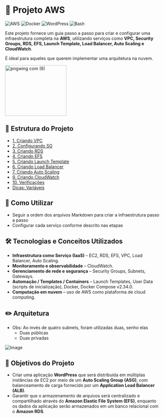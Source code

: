 # 🚀 Projeto AWS

![AWS](https://img.shields.io/badge/AWS-Cloud-orange?logo=amazon-aws) ![Docker](https://img.shields.io/badge/Docker-Container-blue?logo=docker) ![WordPress](https://img.shields.io/badge/WordPress-CMS-blue?logo=wordpress) ![Bash](https://img.shields.io/badge/Bash-Scripting-green?logo=gnu-bash)


Este projeto fornece um guia passo a passo para criar e configurar uma infraestrutura completa na **AWS**, utilizando serviços como **VPC, Security Groups, RDS, EFS, Launch Template, Load Balancer, Auto Scaling e CloudWatch**.  


É ideal para aqueles que querem implementar uma arquitetura na nuvem.



  <img width="200" height="165" alt="pngwing com (6)" src="https://github.com/user-attachments/assets/e3209c76-d5e2-43a3-9570-95d0b334e667" />


## 📂 Estrutura do Projeto

  - [1. Criando VPC](https://github.com/VitoriaAmelia/AWS--ProjetoWP/blob/main/1.%20CriandoVPC.md)
  - [2. Configurando SG](https://github.com/VitoriaAmelia/AWS--ProjetoWP/blob/main/2.%20Configurando%20SG.md)
  - [3. Criando RDS](https://github.com/VitoriaAmelia/AWS--ProjetoWP/blob/main/3.%20Criando%20RDS.md)
  - [4. Criando EFS](https://github.com/VitoriaAmelia/AWS--ProjetoWP/blob/main/4.%20Criando%20EFS.md)
  - [5. Criando Launch Template](https://github.com/VitoriaAmelia/AWS--ProjetoWP/blob/main/5.%20Criando%20Launch%20Template.md)
  - [6. Criando Load Balancer](https://github.com/VitoriaAmelia/AWS--ProjetoWP/blob/main/6.%20Criando%20Load%20Balancer.md)
  - [7. Criando Auto Scaling](https://github.com/VitoriaAmelia/AWS--ProjetoWP/blob/main/7.%20Criando%20Auto%20Scaling.md)
  - [9. Criando CloudWatch](https://github.com/VitoriaAmelia/AWS--ProjetoWP/blob/main/9.%20Criando%20CloudWatch.md)
  - [10. Verificações](https://github.com/VitoriaAmelia/AWS--ProjetoWP/blob/main/10.%20Verfica%C3%A7%C3%B5es.md)
  - [Dicas: Variáveis](https://github.com/VitoriaAmelia/AWS--ProjetoWP/blob/main/Dicas%3A%20Vari%C3%A1veis.md)


## 📝 Como Utilizar

  - Seguir a ordem dos arquivos Markdown para criar a infraestrutura passo a passo  
  - Configurar cada serviço conforme descrito nas etapas 


## 🛠 Tecnologias e Conceitos Utilizados

  - **Infraestrutura como Serviço (IaaS)** – EC2, RDS, EFS, VPC, Load Balancer, Auto Scaling.  
  - **Monitoramento e observabilidade** – CloudWatch.  
  - **Gerenciamento de rede e segurança** – Security Groups, Subnets, Gateways.  
  - **Automação / Templates / Containers** – Launch Templates, User Data (scripts de inicialização), Docker, Docker Compose v2.34.0.  
  - **Computação em nuvem** – uso de AWS como plataforma de cloud computing.

## ✏️ Arquitetura
  - Obs: Ao invés de quatro subnets, foram utilizadas duas, senho elas
    - Duas públicas
    - Duas privadas

  ![Image](https://github.com/user-attachments/assets/fb8f3c81-d449-4eaf-ae4e-12e01a643429)

## 🎯 Objetivos do Projeto

  - Criar uma aplicação **WordPress** que será distribuída em múltiplas instâncias de EC2 por meio de um **Auto Scaling Group (ASG)**, com balanceamento de carga fornecido por um **Application Load Balancer (ALB)**.  
  - Garantir que o armazenamento de arquivos será centralizado e compartilhado através do **Amazon Elastic File System (EFS)**, enquanto os dados da aplicação serão armazenados em um banco relacional com o **Amazon RDS**.





